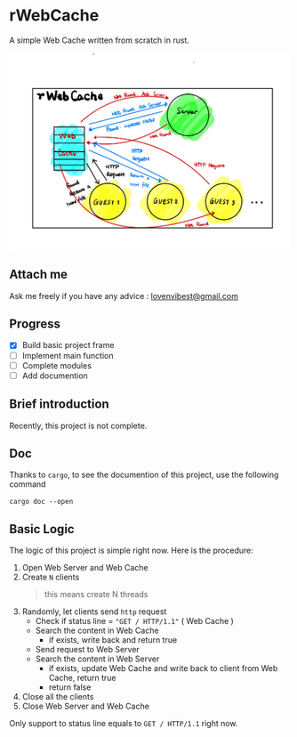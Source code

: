# rWebCache

A simple Web Cache written from scratch in rust.

![rWebCache](picture/rWebCache.jpg)


## Attach me

Ask me freely if you have any advice : <lovenvibest@gmail.com>


## Progress

* [x] Build basic project frame
* [ ] Implement main function
* [ ] Complete modules
* [ ] Add documention

## Brief introduction

Recently, this project is not complete.

## Doc

Thanks to `cargo`, to see the documention of this project, use the following command

```shell
cargo doc --open
```

## Basic Logic

The logic of this project is simple right now. Here is the procedure:

1. Open Web Server and Web Cache
2. Create `N` clients
   > this means create N threads
3. Randomly, let clients send `http` request
   - Check if status line = `"GET / HTTP/1.1"`  ( Web Cache )
   - Search the content in Web Cache
     - if exists, write back and return true
   - Send request to Web Server
   - Search the content in Web Server
     - if exists, update Web Cache and write back to client from Web Cache, return true
     - return false
4. Close all the clients
5. Close Web Server and Web Cache

Only support to status line equals to `GET / HTTP/1.1` right now.